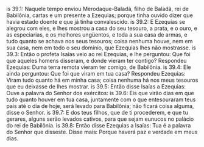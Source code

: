 is 39.1: Naquele tempo enviou Merodaque-Baladã, filho de Baladã, rei de Babilônia, cartas e um presente a Ezequias; porque tinha ouvido dizer que havia estado doente e que já tinha convalescido.
is 39.2: E Ezequias se alegrou com eles, e lhes mostrou a casa do seu tesouro, a prata, e o ouro, e as especiarias, e os melhores ungüentos, e toda a sua casa de armas, e tudo quanto se achava nos seus tesouros; coisa nenhuma houve, nem em sua casa, nem em todo o seu domínio, que Ezequias lhes não mostrasse.
is 39.3: Então o profeta Isaías veio ao rei Ezequias, e lhe perguntou: Que foi que aqueles homens disseram, e donde vieram ter contigo? Respondeu Ezequias: Duma terra remota vieram ter comigo, de Babilônia.
is 39.4: Ele ainda perguntou: Que foi que viram em tua casa? Respondeu Ezequias: Viram tudo quanto há em minha casa; coisa nenhuma há nos meus tesouros que eu deixasse de lhes mostrar.
is 39.5: Então disse Isaías a Ezequias: Ouve a palavra do Senhor dos exércitos:
is 39.6: Eis que virão dias em que tudo quanto houver em tua casa, juntamente com o que entesouraram teus pais até o dia de hoje, será levado para Babilônia; não ficará coisa alguma, disse o Senhor.
is 39.7: E dos teus filhos, que de ti procederem, e que tu gerares, alguns serão levados cativos, para que sejam eunucos no palácio do rei de Babilônia.
is 39.8: Então disse Ezequias a Isaías: Tua é a palavra do Senhor que disseste. Disse mais: Porque haverá paz e verdade em meus dias.
